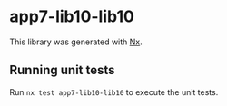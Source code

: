 # app7-lib10-lib10

This library was generated with [Nx](https://nx.dev).

## Running unit tests

Run `nx test app7-lib10-lib10` to execute the unit tests.
